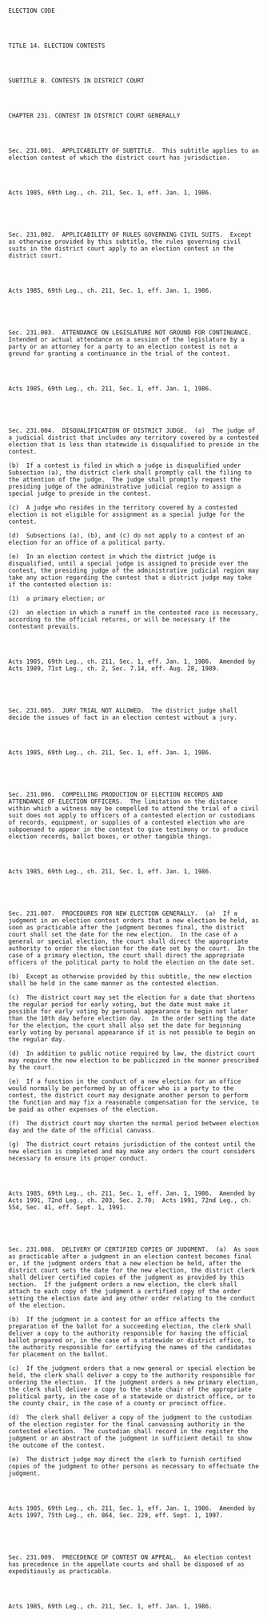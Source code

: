 ﻿
    
    
    	
    					
    
    
    ELECTION CODE
    
      
    
    
    TITLE 14. ELECTION CONTESTS
    
      
    
    
    SUBTITLE B. CONTESTS IN DISTRICT COURT
    
      
    
    
    CHAPTER 231. CONTEST IN DISTRICT COURT GENERALLY
    
      
    
    
    Sec. 231.001.  APPLICABILITY OF SUBTITLE.  This subtitle applies to an election contest of which the district court has jurisdiction.
    
    
    
    
    Acts 1985, 69th Leg., ch. 211, Sec. 1, eff. Jan. 1, 1986.
    
    
    
    
    
    Sec. 231.002.  APPLICABILITY OF RULES GOVERNING CIVIL SUITS.  Except as otherwise provided by this subtitle, the rules governing civil suits in the district court apply to an election contest in the district court.
    
    
    
    
    Acts 1985, 69th Leg., ch. 211, Sec. 1, eff. Jan. 1, 1986.
    
    
    
    
    
    Sec. 231.003.  ATTENDANCE ON LEGISLATURE NOT GROUND FOR CONTINUANCE.  Intended or actual attendance on a session of the legislature by a party or an attorney for a party to an election contest is not a ground for granting a continuance in the trial of the contest.
    
    
    
    
    Acts 1985, 69th Leg., ch. 211, Sec. 1, eff. Jan. 1, 1986.
    
    
    
    
    
    Sec. 231.004.  DISQUALIFICATION OF DISTRICT JUDGE.  (a)  The judge of a judicial district that includes any territory covered by a contested election that is less than statewide is disqualified to preside in the contest.
    
    (b)  If a contest is filed in which a judge is disqualified under Subsection (a), the district clerk shall promptly call the filing to the attention of the judge.  The judge shall promptly request the presiding judge of the administrative judicial region to assign a special judge to preside in the contest.
    
    (c)  A judge who resides in the territory covered by a contested election is not eligible for assignment as a special judge for the contest.
    
    (d)  Subsections (a), (b), and (c) do not apply to a contest of an election for an office of a political party.
    
    (e)  In an election contest in which the district judge is disqualified, until a special judge is assigned to preside over the contest, the presiding judge of the administrative judicial region may take any action regarding the contest that a district judge may take if the contested election is:
    
    (1)  a primary election; or
    
    (2)  an election in which a runoff in the contested race is necessary, according to the official returns, or will be necessary if the contestant prevails.
    
    
    
    
    Acts 1985, 69th Leg., ch. 211, Sec. 1, eff. Jan. 1, 1986.  Amended by Acts 1989, 71st Leg., ch. 2, Sec. 7.14, eff. Aug. 28, 1989.
    
    
    
    
    
    Sec. 231.005.  JURY TRIAL NOT ALLOWED.  The district judge shall decide the issues of fact in an election contest without a jury.
    
    
    
    
    Acts 1985, 69th Leg., ch. 211, Sec. 1, eff. Jan. 1, 1986.
    
    
    
    
    
    Sec. 231.006.  COMPELLING PRODUCTION OF ELECTION RECORDS AND ATTENDANCE OF ELECTION OFFICERS.  The limitation on the distance within which a witness may be compelled to attend the trial of a civil suit does not apply to officers of a contested election or custodians of records, equipment, or supplies of a contested election who are subpoenaed to appear in the contest to give testimony or to produce election records, ballot boxes, or other tangible things.
    
    
    
    
    Acts 1985, 69th Leg., ch. 211, Sec. 1, eff. Jan. 1, 1986.
    
    
    
    
    
    Sec. 231.007.  PROCEDURES FOR NEW ELECTION GENERALLY.  (a)  If a judgment in an election contest orders that a new election be held, as soon as practicable after the judgment becomes final, the district court shall set the date for the new election.  In the case of a general or special election, the court shall direct the appropriate authority to order the election for the date set by the court.  In the case of a primary election, the court shall direct the appropriate officers of the political party to hold the election on the date set.
    
    (b)  Except as otherwise provided by this subtitle, the new election shall be held in the same manner as the contested election.
    
    (c)  The district court may set the election for a date that shortens the regular period for early voting, but the date must make it possible for early voting by personal appearance to begin not later than the 10th day before election day.  In the order setting the date for the election, the court shall also set the date for beginning early voting by personal appearance if it is not possible to begin on the regular day.
    
    (d)  In addition to public notice required by law, the district court may require the new election to be publicized in the manner prescribed by the court.
    
    (e)  If a function in the conduct of a new election for an office would normally be performed by an officer who is a party to the contest, the district court may designate another person to perform the function and may fix a reasonable compensation for the service, to be paid as other expenses of the election.
    
    (f)  The district court may shorten the normal period between election day and the date of the official canvass.
    
    (g)  The district court retains jurisdiction of the contest until the new election is completed and may make any orders the court considers necessary to ensure its proper conduct.
    
    
    
    
    Acts 1985, 69th Leg., ch. 211, Sec. 1, eff. Jan. 1, 1986.  Amended by Acts 1991, 72nd Leg., ch. 203, Sec. 2.70;  Acts 1991, 72nd Leg., ch. 554, Sec. 41, eff. Sept. 1, 1991.
    
    
    
    
    
    Sec. 231.008.  DELIVERY OF CERTIFIED COPIES OF JUDGMENT.  (a)  As soon as practicable after a judgment in an election contest becomes final or, if the judgment orders that a new election be held, after the district court sets the date for the new election, the district clerk shall deliver certified copies of the judgment as provided by this section.  If the judgment orders a new election, the clerk shall attach to each copy of the judgment a certified copy of the order setting the election date and any other order relating to the conduct of the election.
    
    (b)  If the judgment in a contest for an office affects the preparation of the ballot for a succeeding election, the clerk shall deliver a copy to the authority responsible for having the official ballot prepared or, in the case of a statewide or district office, to the authority responsible for certifying the names of the candidates for placement on the ballot.
    
    (c)  If the judgment orders that a new general or special election be held, the clerk shall deliver a copy to the authority responsible for ordering the election.  If the judgment orders a new primary election, the clerk shall deliver a copy to the state chair of the appropriate political party, in the case of a statewide or district office, or to the county chair, in the case of a county or precinct office.
    
    (d)  The clerk shall deliver a copy of the judgment to the custodian of the election register for the final canvassing authority in the contested election.  The custodian shall record in the register the judgment or an abstract of the judgment in sufficient detail to show the outcome of the contest.
    
    (e)  The district judge may direct the clerk to furnish certified copies of the judgment to other persons as necessary to effectuate the judgment.
    
    
    
    
    Acts 1985, 69th Leg., ch. 211, Sec. 1, eff. Jan. 1, 1986.  Amended by Acts 1997, 75th Leg., ch. 864, Sec. 229, eff. Sept. 1, 1997.
    
    
    
    
    
    Sec. 231.009.  PRECEDENCE OF CONTEST ON APPEAL.  An election contest has precedence in the appellate courts and shall be disposed of as expeditiously as practicable.
    
    
    
    
    Acts 1985, 69th Leg., ch. 211, Sec. 1, eff. Jan. 1, 1986.
    
    
    
    
    				
